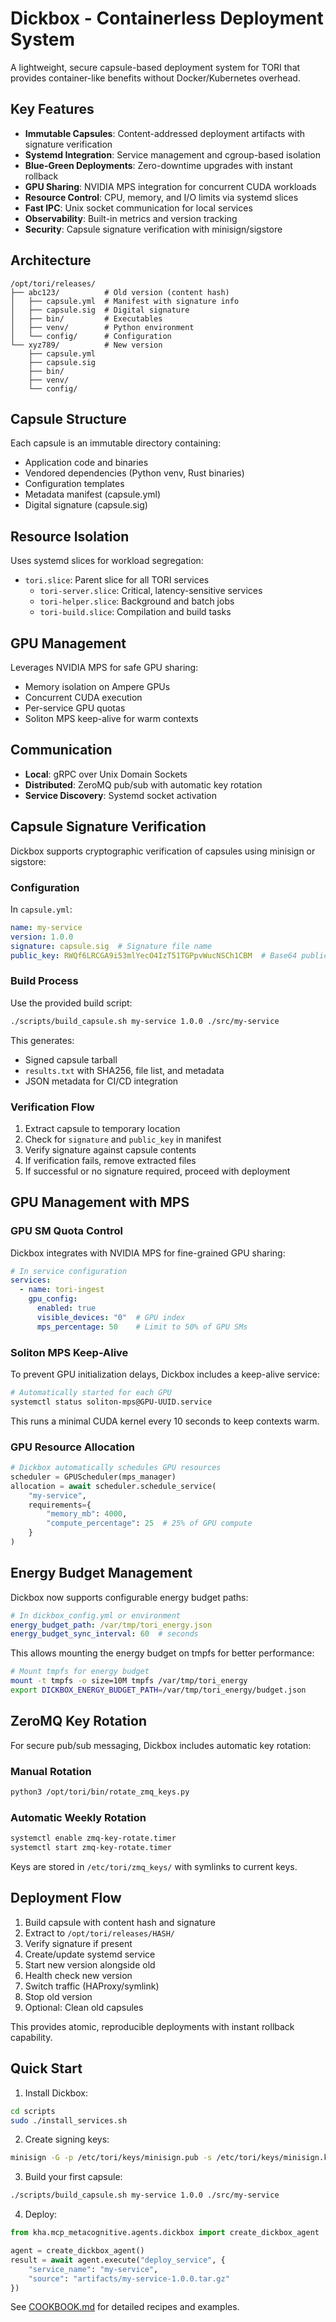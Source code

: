 # Dickbox - Containerless Deployment System

A lightweight, secure capsule-based deployment system for TORI that provides
container-like benefits without Docker/Kubernetes overhead.

## Key Features

- **Immutable Capsules**: Content-addressed deployment artifacts with signature verification
- **Systemd Integration**: Service management and cgroup-based isolation
- **Blue-Green Deployments**: Zero-downtime upgrades with instant rollback
- **GPU Sharing**: NVIDIA MPS integration for concurrent CUDA workloads
- **Resource Control**: CPU, memory, and I/O limits via systemd slices
- **Fast IPC**: Unix socket communication for local services
- **Observability**: Built-in metrics and version tracking
- **Security**: Capsule signature verification with minisign/sigstore

## Architecture

```
/opt/tori/releases/
├── abc123/          # Old version (content hash)
│   ├── capsule.yml  # Manifest with signature info
│   ├── capsule.sig  # Digital signature
│   ├── bin/         # Executables
│   ├── venv/        # Python environment
│   └── config/      # Configuration
└── xyz789/          # New version
    ├── capsule.yml
    ├── capsule.sig
    ├── bin/
    ├── venv/
    └── config/
```

## Capsule Structure

Each capsule is an immutable directory containing:
- Application code and binaries
- Vendored dependencies (Python venv, Rust binaries)
- Configuration templates
- Metadata manifest (capsule.yml)
- Digital signature (capsule.sig)

## Resource Isolation

Uses systemd slices for workload segregation:
- `tori.slice`: Parent slice for all TORI services
  - `tori-server.slice`: Critical, latency-sensitive services
  - `tori-helper.slice`: Background and batch jobs
  - `tori-build.slice`: Compilation and build tasks

## GPU Management

Leverages NVIDIA MPS for safe GPU sharing:
- Memory isolation on Ampere GPUs
- Concurrent CUDA execution
- Per-service GPU quotas
- Soliton MPS keep-alive for warm contexts

## Communication

- **Local**: gRPC over Unix Domain Sockets
- **Distributed**: ZeroMQ pub/sub with automatic key rotation
- **Service Discovery**: Systemd socket activation

## Capsule Signature Verification

Dickbox supports cryptographic verification of capsules using minisign or sigstore:

### Configuration

In `capsule.yml`:
```yaml
name: my-service
version: 1.0.0
signature: capsule.sig  # Signature file name
public_key: RWQf6LRCGA9i53mlYecO4IzT51TGPpvWucNSCh1CBM  # Base64 public key
```

### Build Process

Use the provided build script:
```bash
./scripts/build_capsule.sh my-service 1.0.0 ./src/my-service
```

This generates:
- Signed capsule tarball
- `results.txt` with SHA256, file list, and metadata
- JSON metadata for CI/CD integration

### Verification Flow

1. Extract capsule to temporary location
2. Check for `signature` and `public_key` in manifest
3. Verify signature against capsule contents
4. If verification fails, remove extracted files
5. If successful or no signature required, proceed with deployment

## GPU Management with MPS

### GPU SM Quota Control

Dickbox integrates with NVIDIA MPS for fine-grained GPU sharing:

```yaml
# In service configuration
services:
  - name: tori-ingest
    gpu_config:
      enabled: true
      visible_devices: "0"  # GPU index
      mps_percentage: 50    # Limit to 50% of GPU SMs
```

### Soliton MPS Keep-Alive

To prevent GPU initialization delays, Dickbox includes a keep-alive service:

```bash
# Automatically started for each GPU
systemctl status soliton-mps@GPU-UUID.service
```

This runs a minimal CUDA kernel every 10 seconds to keep contexts warm.

### GPU Resource Allocation

```python
# Dickbox automatically schedules GPU resources
scheduler = GPUScheduler(mps_manager)
allocation = await scheduler.schedule_service(
    "my-service",
    requirements={
        "memory_mb": 4000,
        "compute_percentage": 25  # 25% of GPU compute
    }
)
```

## Energy Budget Management

Dickbox now supports configurable energy budget paths:

```yaml
# In dickbox_config.yml or environment
energy_budget_path: /var/tmp/tori_energy.json
energy_budget_sync_interval: 60  # seconds
```

This allows mounting the energy budget on tmpfs for better performance:

```bash
# Mount tmpfs for energy budget
mount -t tmpfs -o size=10M tmpfs /var/tmp/tori_energy
export DICKBOX_ENERGY_BUDGET_PATH=/var/tmp/tori_energy/budget.json
```

## ZeroMQ Key Rotation

For secure pub/sub messaging, Dickbox includes automatic key rotation:

### Manual Rotation
```bash
python3 /opt/tori/bin/rotate_zmq_keys.py
```

### Automatic Weekly Rotation
```bash
systemctl enable zmq-key-rotate.timer
systemctl start zmq-key-rotate.timer
```

Keys are stored in `/etc/tori/zmq_keys/` with symlinks to current keys.

## Deployment Flow

1. Build capsule with content hash and signature
2. Extract to `/opt/tori/releases/HASH/`
3. Verify signature if present
4. Create/update systemd service
5. Start new version alongside old
6. Health check new version
7. Switch traffic (HAProxy/symlink)
8. Stop old version
9. Optional: Clean old capsules

This provides atomic, reproducible deployments with instant rollback capability.

## Quick Start

1. Install Dickbox:
```bash
cd scripts
sudo ./install_services.sh
```

2. Create signing keys:
```bash
minisign -G -p /etc/tori/keys/minisign.pub -s /etc/tori/keys/minisign.key
```

3. Build your first capsule:
```bash
./scripts/build_capsule.sh my-service 1.0.0 ./src/my-service
```

4. Deploy:
```python
from kha.mcp_metacognitive.agents.dickbox import create_dickbox_agent

agent = create_dickbox_agent()
result = await agent.execute("deploy_service", {
    "service_name": "my-service",
    "source": "artifacts/my-service-1.0.0.tar.gz"
})
```

See [COOKBOOK.md](COOKBOOK.md) for detailed recipes and examples.
